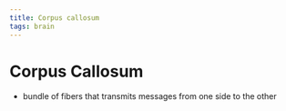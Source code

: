 ```yaml
---
title: Corpus callosum
tags: brain
---
```


# Corpus Callosum
- bundle of fibers that transmits messages from one side to the other






























